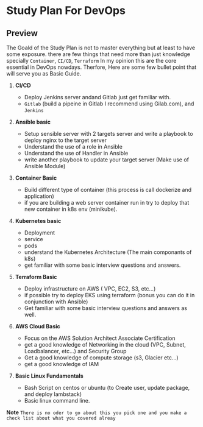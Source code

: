 # Study Plan For DevOps

## Preview

The Goald of the Study Plan is not to master everything but at least to have some exposure.
there are few things that need more than just knowledge specially `Container`, `CI/CD`, `Terraform` In my opinion this are the core essential in DevOps nowdays. Therfore, Here are some few bullet point that will serve you as Basic Guide.


1. **CI/CD**

    * Deploy Jenkins server andand Gitlab just get familiar with.
    * `Gitlab` (build a pipeine in Gitlab I recommend using Gilab.com), and `Jenkins` 

2. **Ansible basic** 

    * Setup sensible server with 2 targets server and write a playbook to deploy nginx to the target server
    * Understand the use of a role in Ansible 
    * Understand the use of Handler in Ansible
    * write another playbook to update your target server (Make use of Ansible Module)

3. **Container Basic** 

    * Build different type of container (this process is call dockerize and application)
    * if you are building a web server container run in try to deploy that new container in k8s env (minikube).

4. **Kubernetes basic**

    * Deployment
    * service
    * pods
    * understand the Kubernetes Architecture (The main componants of k8s)
    * get familiar with some basic interview questions and answers.

5. **Terraform Basic**

    * Deploy infrastructure on AWS ( VPC, EC2, S3, etc...)
    * if possible try to deploy EKS using terraform (bonus you can do it in conjunction with Ansible)
    * Get familiar with some basic interview questions and answers as well.

6. **AWS Cloud Basic**

    * Focus on the AWS Solution Architect Associate Certification
    * get a good knowledge of Networking in the cloud (VPC, Subnet, Loadbalancer, etc...) and Security Group
    * Get a good knowledge of compute storage (s3, Glacier etc...)
    * get a good knowledge of IAM

7. **Basic Linux Fundamentals**

    * Bash Script on centos or ubuntu (to Create user, update package, and deploy lambstack)
    * Basic linux command line.


**Note** `There is no oder to go about this you pick one and you make a check list about what you covered alreay`
